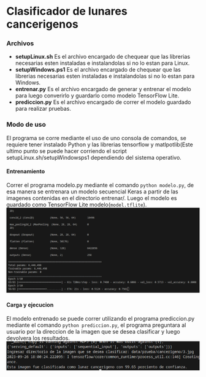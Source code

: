# Clasificador de lunares cancerigenos

### Archivos
- **setupLinux.sh** Es el archivo encargado de chequear que las librerias necesarias esten instaladas e instalandolas si no lo estan para Linux.
- **setupWindows.ps1** Es el archivo encargado de chequear que las librerias necesarias esten instaladas e instalandolas si no lo estan para Windows.
- **entrenar.py** Es el archivo encargado de generar y entrenar el modelo para luego converirlo y guardarlo como modelo TensorFlow  Lite.
- **prediccion.py** Es el archivo encargado de correr el modelo guardado para realizar pruebas.

### Modo de uso
El programa se corre mediante el uso de uno consola de comandos, se requiere tener instalado Python y las librerias tensorflow y matlpotlib(Este ultimo punto se puede hacer corriendo el script setupLinux.sh/setupWindowsps1 dependiendo del sistema operativo.
#### **Entrenamiento**
Correr el programa modelo.py mediante el comando ```python modelo.py```, de esa manera se entrenara un modelo secuencial Keras a partir de las imagenes contenidas en el directorio entrenar/. Luego el modelo es guardado como TensorFlow Lite modelo(```model.tflite```).
![Alt text](entrenamiento.png?raw=true "Entrenamiento")
#### **Carga y ejecucion**
El modelo entrenado se puede correr utilizando el programa prediccion.py mediante el comando ```python prediccion.py```, el programa preguntara al usuario por la direccion de la imagen que se desea clasificar y luego devolvera los resultados.
![Alt text](prueba.png?raw=true "Prueba")
